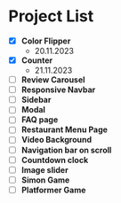 # Project List

- [x] **Color Flipper**
  - 20.11.2023
- [x] **Counter**
  - 21.11.2023
- [ ] **Review Carousel**
- [ ] **Responsive Navbar**
- [ ] **Sidebar**
- [ ] **Modal**
- [ ] **FAQ page**
- [ ] **Restaurant Menu Page**
- [ ] **Video Background**
- [ ] **Navigation bar on scroll**
- [ ] **Countdown clock**
- [ ] **Image slider**
- [ ] **Simon Game**
- [ ] **Platformer Game**
